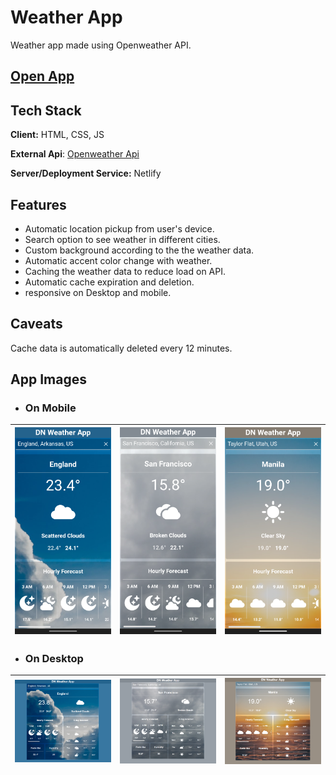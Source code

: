 
# Weather App

Weather app made using Openweather API.

## [Open App](https://rns-dnweatherapp.netlify.app/)

## Tech Stack

**Client:** HTML, CSS, JS

**External Api**: [Openweather Api](https://openweathermap.org/api/)

**Server/Deployment Service:** Netlify

## Features

- Automatic location pickup from user's device.
- Search option to see weather in different cities.
- Custom background according to the the weather data.
- Automatic accent color change with weather.
- Caching the weather data to reduce load on API.
- Automatic cache expiration and deletion.
- responsive on Desktop and mobile.

## Caveats

Cache data is automatically deleted every 12 minutes.


## App Images
- ### **On Mobile**

| ![SS4](https://raw.githubusercontent.com/rnsharma10/weatherApp2/main/appImages/demo/mobile1.png) | ![SS5](https://raw.githubusercontent.com/rnsharma10/weatherApp2/main/appImages/demo/mobile2.png) | ![SS6](https://raw.githubusercontent.com/rnsharma10/weatherApp2/main/appImages/demo/mobile3.png) |
| - | - | - |
- ### **On Desktop**
| ![SS1](https://raw.githubusercontent.com/rnsharma10/weatherApp2/main/appImages/demo/desktop1.png) | ![SS2](https://raw.githubusercontent.com/rnsharma10/weatherApp2/main/appImages/demo/desktop2.png) | ![SS3](https://raw.githubusercontent.com/rnsharma10/weatherApp2/main/appImages/demo/desktop3.png) |
| - | - | - |